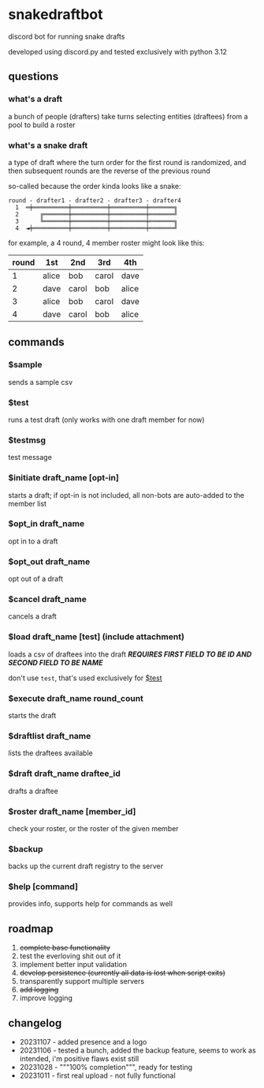 # snakedraftbot

discord bot for running snake drafts

developed using discord.py and tested exclusively with python 3.12

## questions

### what's a draft

a bunch of people (drafters) take turns selecting entities (draftees) from a pool to build a roster

### what's a snake draft

a type of draft where the turn order for the first round is randomized, and then subsequent rounds are the reverse of the previous round

so-called because the order kinda looks like a snake:

```ascii
round - drafter1 - drafter2 - drafter3 - drafter4
  1  ═╪══════════╪══════════╪══════════╪═══════╗
  2      ╔═══════╪══════════╪══════════╪═══════╝
  3      ╚═══════╪══════════╪══════════╪═══════╗
  4  ◄╪══════════╪══════════╪══════════╪═══════╝
```

for example, a 4 round, 4 member roster might look like this:

|round|1st|2nd|3rd|4th|
|---|---|---|---|---|
|1|alice|bob|carol|dave|
|2|dave|carol|bob|alice|
|3|alice|bob|carol|dave|
|4|dave|carol|bob|alice|

## commands

### $sample

sends a sample csv

### $test

runs a test draft (only works with one draft member for now)

### $testmsg

test message

### $initiate draft_name [opt-in]

starts a draft; if opt-in is not included, all non-bots are auto-added to the member list

### $opt_in draft_name

opt in to a draft

### $opt_out draft_name

opt out of a draft

### $cancel draft_name

cancels a draft

### $load draft_name [test] (include attachment)

loads a csv of draftees into the draft ***REQUIRES FIRST FIELD TO BE ID AND SECOND FIELD TO BE NAME***

don't use `test`, that's used exclusively for [$test](#test)

### $execute draft_name round_count

starts the draft

### $draftlist draft_name

lists the draftees available

### $draft draft_name draftee_id

drafts a draftee

### $roster draft_name [member_id]

check your roster, or the roster of the given member

### $backup

backs up the current draft registry to the server

### $help [command]

provides info, supports help for commands as well

## roadmap

1. ~~complete base functionality~~
2. test the everloving shit out of it
3. implement better input validation
4. ~~develop persistence (currently all data is lost when script exits)~~
5. transparently support multiple servers
6. ~~add logging~~
7. improve logging

## changelog

* 20231107 - added presence and a logo
* 20231106 - tested a bunch, added the backup feature, seems to work as intended, i'm positive flaws exist still
* 20231028 - """100% completion""", ready for testing
* 20231011 - first real upload - not fully functional
